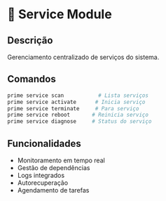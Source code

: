 # 🔧 Service Module

## Descrição
Gerenciamento centralizado de serviços do sistema.

## Comandos
```bash
prime service scan           # Lista serviços
prime service activate      # Inicia serviço
prime service terminate     # Para serviço
prime service reboot       # Reinicia serviço
prime service diagnose     # Status do serviço
```

## Funcionalidades
- Monitoramento em tempo real
- Gestão de dependências
- Logs integrados
- Autorecuperação
- Agendamento de tarefas
